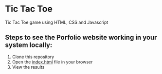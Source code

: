 # Tic Tac Toe

Tic Tac Toe game using HTML, CSS and Javascript

## Steps to see the Porfolio website working in your system locally:
1. Clone this repository
2. Open the [index.html](https://github.com/siddiq0611/mini_project_1/blob/main/index.html) file in your browser
3. View the results
